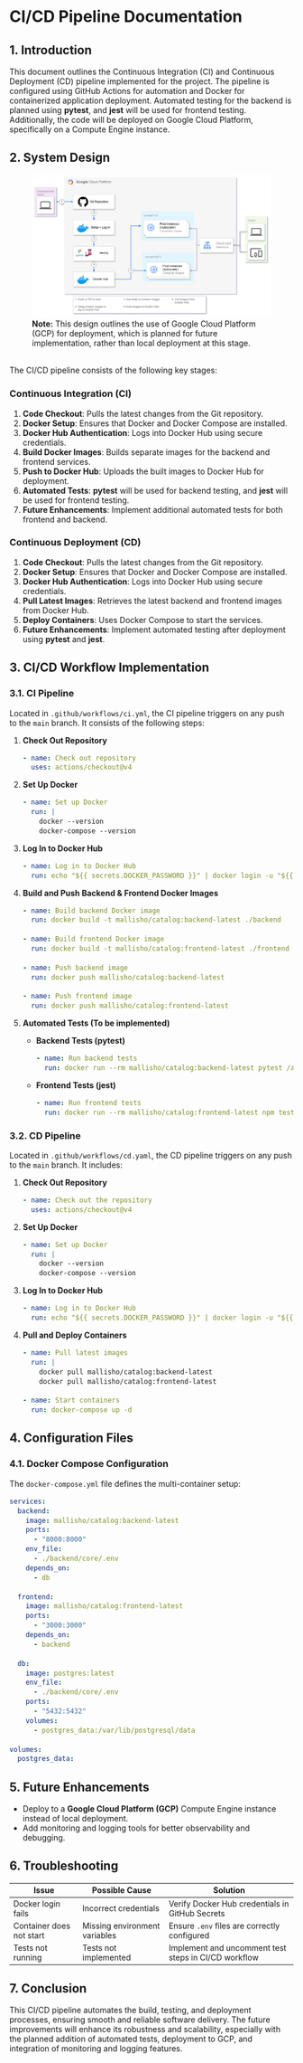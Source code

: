 # **CI/CD Pipeline Documentation**

## **1. Introduction**
This document outlines the Continuous Integration (CI) and Continuous Deployment (CD) pipeline implemented for the project. The pipeline is configured using GitHub Actions for automation and Docker for containerized application deployment. Automated testing for the backend is planned using **pytest**, and **jest** will be used for frontend testing. Additionally, the code will be deployed on Google Cloud Platform, specifically on a Compute Engine instance.

## **2. System Design**
<figure>
  <img src="sys-design.png" alt="System Design Diagram">
  <figcaption><strong>Note:</strong> This design outlines the use of Google Cloud Platform (GCP) for deployment, which is planned for future implementation, rather than local deployment at this stage.</figcaption>
</figure>
<br>
The CI/CD pipeline consists of the following key stages:

### **Continuous Integration (CI)**
1. **Code Checkout**: Pulls the latest changes from the Git repository.
2. **Docker Setup**: Ensures that Docker and Docker Compose are installed.
3. **Docker Hub Authentication**: Logs into Docker Hub using secure credentials.
4. **Build Docker Images**: Builds separate images for the backend and frontend services.
5. **Push to Docker Hub**: Uploads the built images to Docker Hub for deployment.
6. **Automated Tests**: **pytest** will be used for backend testing, and **jest** will be used for frontend testing.
7. **Future Enhancements**: Implement additional automated tests for both frontend and backend.

### **Continuous Deployment (CD)**
1. **Code Checkout**: Pulls the latest changes from the Git repository.
2. **Docker Setup**: Ensures that Docker and Docker Compose are installed.
3. **Docker Hub Authentication**: Logs into Docker Hub using secure credentials.
4. **Pull Latest Images**: Retrieves the latest backend and frontend images from Docker Hub.
5. **Deploy Containers**: Uses Docker Compose to start the services.
6. **Future Enhancements**: Implement automated testing after deployment using **pytest** and **jest**.

## **3. CI/CD Workflow Implementation**

### **3.1. CI Pipeline**
Located in `.github/workflows/ci.yml`, the CI pipeline triggers on any push to the `main` branch. It consists of the following steps:

1. **Check Out Repository**
   ```yaml
   - name: Check out repository
     uses: actions/checkout@v4
   ```

2. **Set Up Docker**
   ```yaml
   - name: Set up Docker
     run: |
       docker --version
       docker-compose --version
   ```

3. **Log In to Docker Hub**
   ```yaml
   - name: Log in to Docker Hub
     run: echo "${{ secrets.DOCKER_PASSWORD }}" | docker login -u "${{ secrets.DOCKER_USERNAME }}" --password-stdin
   ```

4. **Build and Push Backend & Frontend Docker Images**
   ```yaml
   - name: Build backend Docker image
     run: docker build -t mallisho/catalog:backend-latest ./backend
     
   - name: Build frontend Docker image
     run: docker build -t mallisho/catalog:frontend-latest ./frontend
     
   - name: Push backend image
     run: docker push mallisho/catalog:backend-latest
     
   - name: Push frontend image
     run: docker push mallisho/catalog:frontend-latest
   ```

5. **Automated Tests (To be implemented)**
   - **Backend Tests (pytest)**
     ```yaml
     - name: Run backend tests
       run: docker run --rm mallisho/catalog:backend-latest pytest /app/tests
     ```

   - **Frontend Tests (jest)**
     ```yaml
     - name: Run frontend tests
       run: docker run --rm mallisho/catalog:frontend-latest npm test
     ```

### **3.2. CD Pipeline**
Located in `.github/workflows/cd.yaml`, the CD pipeline triggers on any push to the `main` branch. It includes:

1. **Check Out Repository**
   ```yaml
   - name: Check out the repository
     uses: actions/checkout@v4
   ```

2. **Set Up Docker**
   ```yaml
   - name: Set up Docker
     run: |
       docker --version
       docker-compose --version
   ```

3. **Log In to Docker Hub**
   ```yaml
   - name: Log in to Docker Hub
     run: echo "${{ secrets.DOCKER_PASSWORD }}" | docker login -u "${{ secrets.DOCKER_USERNAME }}" --password-stdin
   ```

4. **Pull and Deploy Containers**
   ```yaml
   - name: Pull latest images
     run: |
       docker pull mallisho/catalog:backend-latest
       docker pull mallisho/catalog:frontend-latest
     
   - name: Start containers
     run: docker-compose up -d
   ```

## **4. Configuration Files**

### **4.1. Docker Compose Configuration**
The `docker-compose.yml` file defines the multi-container setup:

```yaml
services:
  backend:
    image: mallisho/catalog:backend-latest
    ports:
      - "8000:8000"
    env_file:
      - ./backend/core/.env
    depends_on:
      - db

  frontend:
    image: mallisho/catalog:frontend-latest
    ports:
      - "3000:3000"
    depends_on:
      - backend

  db:
    image: postgres:latest
    env_file:
      - ./backend/core/.env
    ports:
      - "5432:5432"
    volumes:
      - postgres_data:/var/lib/postgresql/data

volumes:
  postgres_data:
```

## **5. Future Enhancements**
- Deploy to a **Google Cloud Platform (GCP)** Compute Engine instance instead of local deployment.
- Add monitoring and logging tools for better observability and debugging.

## **6. Troubleshooting**
| Issue | Possible Cause | Solution |
|-------|---------------|----------|
| Docker login fails | Incorrect credentials | Verify Docker Hub credentials in GitHub Secrets |
| Container does not start | Missing environment variables | Ensure `.env` files are correctly configured |
| Tests not running | Tests not implemented | Implement and uncomment test steps in CI/CD workflow |

## **7. Conclusion**
This CI/CD pipeline automates the build, testing, and deployment processes, ensuring smooth and reliable software delivery. The future improvements will enhance its robustness and scalability, especially with the planned addition of automated tests, deployment to GCP, and integration of monitoring and logging features.
